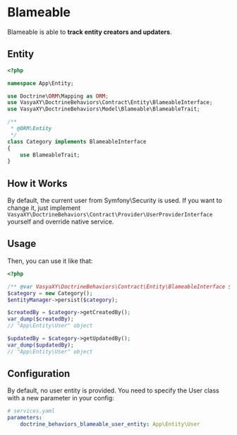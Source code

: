 # Blameable

Blameable is able to **track entity creators and updaters**.

## Entity

```php
<?php

namespace App\Entity;

use Doctrine\ORM\Mapping as ORM;
use VasyaXY\DoctrineBehaviors\Contract\Entity\BlameableInterface;
use VasyaXY\DoctrineBehaviors\Model\Blameable\BlameableTrait;

/**
 * @ORM\Entity
 */
class Category implements BlameableInterface
{
    use BlameableTrait;
}
```

## How it Works

By default, the current user from Symfony\Security is used.
If you want to change it, just implement `VasyaXY\DoctrineBehaviors\Contract\Provider\UserProviderInterface` yourself and override native service.

## Usage

Then, you can use it like that:

```php
<?php

/** @var VasyaXY\DoctrineBehaviors\Contract\Entity\BlameableInterface $category */
$category = new Category();
$entityManager->persist($category);

$createdBy = $category->getCreatedBy();
var_dump($createdBy); 
// "App\Entity\User" object

$updatedBy = $category->getUpdatedBy();
var_dump($updatedBy);
// "App\Entity\User" object
```

## Configuration

By default, no user entity is provided. You need to specify the User class with a new parameter in your config:

```yaml
# services.yaml
parameters:
    doctrine_behaviors_blameable_user_entity: App\Entity\User
```
